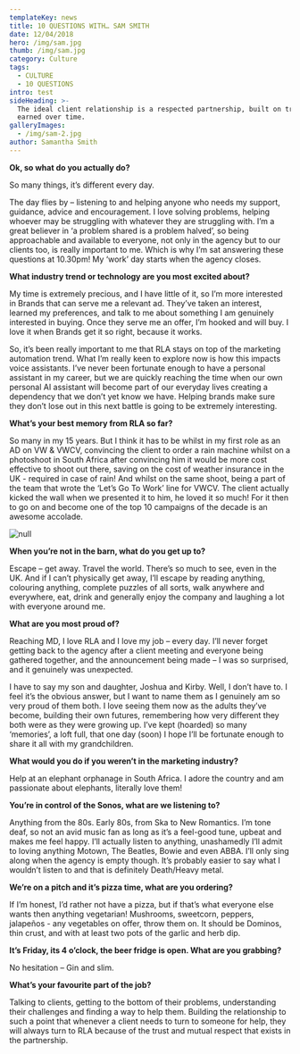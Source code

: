 ```yaml
---
templateKey: news
title: 10 QUESTIONS WITH… SAM SMITH
date: 12/04/2018
hero: /img/sam.jpg
thumb: /img/sam.jpg
category: Culture
tags:
  - CULTURE
  - 10 QUESTIONS
intro: test
sideHeading: >-
  The ideal client relationship is a respected partnership, built on trust,
  earned over time. 
galleryImages:
  - /img/sam-2.jpg
author: Samantha Smith
---
```


**Ok, so what do you actually do?**

So many things, it’s different every day.

The day flies by – listening to and helping anyone who needs my support, guidance, advice and encouragement. I love solving problems, helping whoever may be struggling with whatever they are struggling with. I’m a great believer in ‘a problem shared is a problem halved’, so being approachable and available to everyone, not only in the agency but to our clients too, is really important to me. Which is why I’m sat answering these questions at 10.30pm! My ‘work’ day starts when the agency closes.

**What industry trend or technology are you most excited about?**

My time is extremely precious, and I have little of it, so I’m more interested in Brands that can serve me a relevant ad. They’ve taken an interest, learned my preferences, and talk to me about something I am genuinely interested in buying. Once they serve me an offer, I’m hooked and will buy. I love it when Brands get it so right, because it works.

So, it’s been really important to me that RLA stays on top of the marketing automation trend. What I’m really keen to explore now is how this impacts voice assistants. I’ve never been fortunate enough to have a personal assistant in my career, but we are quickly reaching the time when our own personal AI assistant will become part of our everyday lives creating a dependency that we don’t yet know we have. Helping brands make sure they don’t lose out in this next battle is going to be extremely interesting.

**What’s your best memory from RLA so far?**

So many in my 15 years. But I think it has to be whilst in my first role as an AD on VW & VWCV, convincing the client to order a rain machine whilst on a photoshoot in South Africa after convincing him it would be more cost effective to shoot out there, saving on the cost of weather insurance in the UK - required in case of rain! And whilst on the same shoot, being a part of the team that wrote the ‘Let’s Go To Work’ line for VWCV. The client actually kicked the wall when we presented it to him, he loved it so much! For it then to go on and become one of the top 10 campaigns of the decade is an awesome accolade.

![null](/img/sam-2.jpg)

**When you’re not in the barn, what do you get up to?**

Escape – get away. Travel the world. There’s so much to see, even in the UK. And if I can’t physically get away, I’ll escape by reading anything, colouring anything, complete puzzles of all sorts, walk anywhere and everywhere, eat, drink and generally enjoy the company and laughing a lot with everyone around me.

**What are you most proud of?**

Reaching MD, I love RLA and I love my job – every day. I’ll never forget getting back to the agency after a client meeting and everyone being gathered together, and the announcement being made – I was so surprised, and it genuinely was unexpected.

I have to say my son and daughter, Joshua and Kirby. Well, I don’t have to. I feel it’s the obvious answer, but I want to name them as I genuinely am so very proud of them both. I love seeing them now as the adults they’ve become, building their own futures, remembering how very different they both were as they were growing up. I’ve kept (hoarded) so many ‘memories’, a loft full, that one day (soon) I hope I’ll be fortunate enough to share it all with my grandchildren.

**What would you do if you weren’t in the marketing industry?**

Help at an elephant orphanage in South Africa. I adore the country and am passionate about elephants, literally love them!

**You’re in control of the Sonos, what are we listening to?**

Anything from the 80s. Early 80s, from Ska to New Romantics. I’m tone deaf, so not an avid music fan as long as it’s a feel-good tune, upbeat and makes me feel happy. I’ll actually listen to anything, unashamedly I’ll admit to loving anything Motown, The Beatles, Bowie and even ABBA. I’ll only sing along when the agency is empty though. It’s probably easier to say what I wouldn’t listen to and that is definitely Death/Heavy metal.

**We’re on a pitch and it’s pizza time, what are you ordering?**

If I’m honest, I’d rather not have a pizza, but if that’s what everyone else wants then anything vegetarian! Mushrooms, sweetcorn, peppers, jalapeños - any vegetables on offer, throw them on. It should be Dominos, thin crust, and with at least two pots of the garlic and herb dip.

**It’s Friday, its 4 o’clock, the beer fridge is open. What are you grabbing?**

No hesitation – Gin and slim.

**What’s your favourite part of the job?**

Talking to clients, getting to the bottom of their problems, understanding their challenges and finding a way to help them. Building the relationship to such a point that whenever a client needs to turn to someone for help, they will always turn to RLA because of the trust and mutual respect that exists in the partnership.
